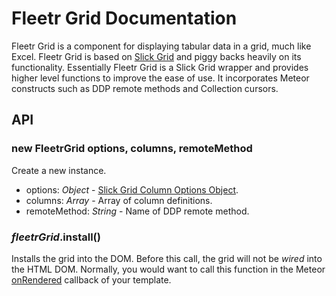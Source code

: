 # Fleetr Grid Documentation

Fleetr Grid is a component for displaying tabular data in a grid, much like Excel. Fleetr Grid is based on [Slick Grid](https://github.com/mleibman/SlickGrid/) and piggy backs heavily on its functionality. Essentially Fleetr Grid is a Slick Grid wrapper and provides higher level functions to improve the ease of use. It incorporates Meteor constructs such as DDP remote methods and Collection cursors.

## API

### new FleetrGrid options, columns, remoteMethod
Create a new instance.

- options: *Object* -  [Slick Grid Column Options Object](https://github.com/mleibman/SlickGrid/wiki/Grid-Options).
- columns: *Array* - Array of column definitions.
- remoteMethod: *String* - Name of DDP remote method.

### *fleetrGrid*.install()
Installs the grid into the DOM. Before this call, the grid will not be *wired* into the HTML DOM. Normally, you would want to call this function in the Meteor [onRendered](http://docs.meteor.com/#/full/template_onRendered) callback of your template.

